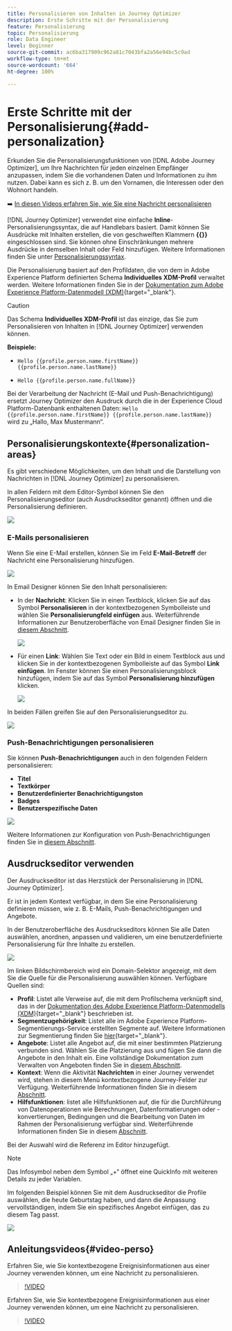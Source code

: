 ```yaml
---
title: Personalisieren von Inhalten in Journey Optimizer
description: Erste Schritte mit der Personalisierung
feature: Personalisierung
topic: Personalisierung
role: Data Engineer
level: Beginner
source-git-commit: ac6ba317909c962a81c7043bfa2a56e94bc5c9ad
workflow-type: tm+mt
source-wordcount: '664'
ht-degree: 100%

---
```


# Erste Schritte mit der Personalisierung{#add-personalization}

Erkunden Sie die Personalisierungsfunktionen von [!DNL Adobe Journey Optimizer], um Ihre Nachrichten für jeden einzelnen Empfänger anzupassen, indem Sie die vorhandenen Daten und Informationen zu ihm nutzen. Dabei kann es sich z. B. um den Vornamen, die Interessen oder den Wohnort handeln.

➡️ [In diesen Videos erfahren Sie, wie Sie eine Nachricht personalisieren](#video-perso)

[!DNL Journey Optimizer] verwendet eine einfache **Inline**-Personalisierungssyntax, die auf Handlebars basiert. Damit können Sie Ausdrücke mit Inhalten erstellen, die von geschweiften Klammern **{{}}** eingeschlossen sind. Sie können ohne Einschränkungen mehrere Ausdrücke in demselben Inhalt oder Feld hinzufügen. Weitere Informationen finden Sie unter [Personalisierungssyntax](personalization-syntax.md).

Die Personalisierung basiert auf den Profildaten, die von dem in Adobe Experience Platform definierten Schema **Individuelles XDM-Profil** verwaltet werden. Weitere Informationen finden Sie in der [Dokumentation zum Adobe Experience Platform-Datenmodell (XDM)](https://experienceleague.adobe.com/docs/experience-platform/xdm/home.html?lang=de){target=&quot;_blank&quot;}.

>[!CAUTION]
>Das Schema **Individuelles XDM-Profil** ist das einzige, das Sie zum Personalisieren von Inhalten in [!DNL Journey Optimizer] verwenden können.

**Beispiele:**

* `Hello {{profile.person.name.firstName}} {{profile.person.name.lastName}}`

* `Hello {{profile.person.name.fullName}}`

Bei der Verarbeitung der Nachricht (E-Mail und Push-Benachrichtigung) ersetzt Journey Optimizer den Ausdruck durch die in der Experience Cloud Platform-Datenbank enthaltenen Daten: `Hello {{profile.person.name.firstName}} {{profile.person.name.lastName}}` wird zu „Hallo, Max Mustermann“.


## Personalisierungskontexte{#personalization-areas}

Es gibt verschiedene Möglichkeiten, um den Inhalt und die Darstellung von Nachrichten in [!DNL Journey Optimizer] zu personalisieren.

In allen Feldern mit dem Editor-Symbol können Sie den Personalisierungseditor (auch Ausdruckseditor genannt) öffnen und die Personalisierung definieren.

![](assets/perso_icon.png)

### E-Mails personalisieren

Wenn Sie eine E-Mail erstellen, können Sie im Feld **E-Mail-Betreff** der Nachricht eine Personalisierung hinzufügen.

![](assets/perso_subject.png)

In Email Designer können Sie den Inhalt personalisieren:

* In der **Nachricht**: Klicken Sie in einen Textblock, klicken Sie auf das Symbol **Personalisieren** in der kontextbezogenen Symbolleiste und wählen Sie **Personalisierungfeld einfügen** aus. Weiterführende Informationen zur Benutzeroberfläche von Email Designer finden Sie in [diesem Abschnitt](../design-emails.md).

   ![](assets/perso_insert.png)

* Für einen **Link**: Wählen Sie Text oder ein Bild in einem Textblock aus und klicken Sie in der kontextbezogenen Symbolleiste auf das Symbol **Link einfügen**. Im Fenster können Sie einen Personalisierungsblock hinzufügen, indem Sie auf das Symbol **Personalisierung hinzufügen** klicken.

   ![](assets/perso_link.png)

In beiden Fällen greifen Sie auf den Personalisierungseditor zu.

![](assets/perso_ee.png)


### Push-Benachrichtigungen personalisieren

Sie können **Push-Benachrichtigungen** auch in den folgenden Feldern personalisieren:

* **Titel**
* **Textkörper**
* **Benutzerdefinierter Benachrichtigungston**
* **Badges**
* **Benutzerspezifische Daten**

![](assets/perso_push.png)

Weitere Informationen zur Konfiguration von Push-Benachrichtigungen finden Sie in [diesem Abschnitt](../push-gs.md).

## Ausdruckseditor verwenden

Der Ausdruckseditor ist das Herzstück der Personalisierung in [!DNL Journey Optimizer].

Er ist in jedem Kontext verfügbar, in dem Sie eine Personalisierung definieren müssen, wie z. B. E-Mails, Push-Benachrichtigungen und Angebote.

In der Benutzeroberfläche des Ausdruckseditors können Sie alle Daten auswählen, anordnen, anpassen und validieren, um eine benutzerdefinierte Personalisierung für Ihre Inhalte zu erstellen.

![](assets/perso_ee1.png)

Im linken Bildschirmbereich wird ein Domain-Selektor angezeigt, mit dem Sie die Quelle für die Personalisierung auswählen können. Verfügbare Quellen sind:

* **Profil**: Listet alle Verweise auf, die mit dem Profilschema verknüpft sind, das in der [Dokumentation des Adobe Experience Platform-Datenmodells (XDM)](https://experienceleague.adobe.com/docs/experience-platform/xdm/home.html){target=&quot;_blank&quot;} beschrieben ist.
* **Segmentzugehörigkeit**: Listet alle im Adobe Experience Platform-Segmentierungs-Service erstellten Segmente auf. Weitere Informationen zur Segmentierung finden Sie [hier](https://experienceleague.adobe.com/docs/experience-platform/segmentation/home.html?lang=de){target=&quot;_blank&quot;}.
* **Angebote**: Listet alle Angebot auf, die mit einer bestimmten Platzierung verbunden sind. Wählen Sie die Platzierung aus und fügen Sie dann die Angebote in den Inhalt ein. Eine vollständige Dokumentation zum Verwalten von Angeboten finden Sie in [diesem Abschnitt](../deliver-personalized-offers.md).
* **Kontext**: Wenn die Aktivität **Nachrichten** in einer Journey verwendet wird, stehen in diesem Menü kontextbezogene Journey-Felder zur Verfügung. Weiterführende Informationen finden Sie in diesem [Abschnitt](personalization-use-case.md).
* **Hilfsfunktionen**: listet alle Hilfsfunktionen auf, die für die Durchführung von Datenoperationen wie Berechnungen, Datenformatierungen oder -konvertierungen, Bedingungen und die Bearbeitung von Daten im Rahmen der Personalisierung verfügbar sind. Weiterführende Informationen finden Sie in diesem [Abschnitt](functions/functions.md).

Bei der Auswahl wird die Referenz im Editor hinzugefügt.

>[!NOTE]
>
>Das Infosymbol neben dem Symbol „+“ öffnet eine QuickInfo mit weiteren Details zu jeder Variablen.

Im folgenden Beispiel können Sie mit dem Ausdruckseditor die Profile auswählen, die heute Geburtstag haben, und dann die Anpassung vervollständigen, indem Sie ein spezifisches Angebot einfügen, das zu diesem Tag passt.

![](assets/perso_ee2.png)

## Anleitungsvideos{#video-perso}

Erfahren Sie, wie Sie kontextbezogene Ereignisinformationen aus einer Journey verwenden können, um eine Nachricht zu personalisieren.

>[!VIDEO](https://video.tv.adobe.com/v/334165?quality=12)

Erfahren Sie, wie Sie kontextbezogene Ereignisinformationen aus einer Journey verwenden können, um eine Nachricht zu personalisieren.

>[!VIDEO](https://video.tv.adobe.com/v/334078?quality=12)

